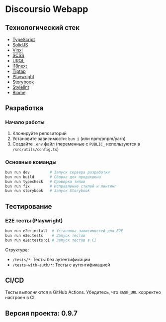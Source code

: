 # Discoursio Webapp

## Технологический стек

- [TypeScript](https://www.typescriptlang.org/)
- [SolidJS](https://www.solidjs.com/)
- [Vinxi](https://vinxi.vercel.app/)
- [SCSS](https://sass-lang.com/)
- [URQL](https://formidable.com/open-source/urql/)
- [i18next](https://www.i18next.com/)
- [Tiptap](https://tiptap.dev/)
- [Playwright](https://playwright.dev/)
- [Storybook](https://storybook.js.org/)
- [Stylelint](https://stylelint.io/)
- [Biome](https://biomejs.dev/)

## Разработка

### Начало работы

1. Клонируйте репозиторий
2. Установите зависимости: `bun i` (или npm/pnpm/yarn)
3. Создайте `.env` файл (переменные с `PUBLIC_` используются в `/src/utils/config.ts`)

### Основные команды

```bash
bun run dev         # Запуск сервера разработки
bun run build       # Сборка для продакшена
bun run typecheck   # Проверка типов
bun run fix         # Исправление стилей и линтинг
bun run storybook   # Запуск Storybook
```

## Тестирование

### E2E тесты (Playwright)

```bash
bun run e2e:install  # Установка зависимостей для E2E
bun run e2e:tests    # Запуск тестов
bun run e2e:tests:ci # Запуск тестов в CI
```

Структура:
- `/tests/*`: Тесты без аутентификации
- `/tests-with-auth/*`: Тесты с аутентификацией

## CI/CD

Тесты выполняются в GitHub Actions. Убедитесь, что `BASE_URL` корректно настроен в CI.

## Версия проекта: 0.9.7